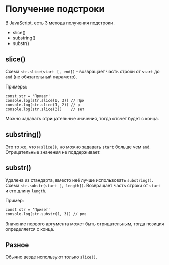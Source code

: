 # Получение подстроки
В JavaScript, есть 3 метода получения подстроки.

- slice()
- substring()
- substr()

## slice()
Схема `str.slice(start [, end])` - возвращает часть строки от `start` до `end` (не обязательный параметр).

Примеры:

    const str = 'Привет'
    console.log(str.slice(0, 3)) // При
    console.log(str.slice(1, 2)) // р
    console.log(str.slice(3))    // вет

Можно задавать отрицательные значения, тогда отсчет будет с конца.

## substring()
Это то же, что и `slice()`, но можно задавать `start` больше чем `end`. Отрицательные значения не поддерживает.

## substr()
Удалена из стандарта, вместо неё лучше использовать `substring()`. Схема `str.substr(start [, length])`. Возвращает часть строки от `start` и его длину `length`.

Пример:

    const str = 'Привет'
    console.log(str.substr(1, 3)) // рив

Значение первого аргумента может быть отрицательным, тогда позиция определяется с конца.

## Разное
Обычно везде используют только `slice()`.
